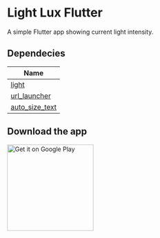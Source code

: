 # Light Lux Flutter

A simple Flutter app showing current light intensity.

## Dependecies

| Name                                                      |
| --------------------------------------------------------- |
| [light](https://pub.dev/packages/light)                   |
| [url_launcher](https://pub.dev/packages/url_launcher)     |
| [auto_size_text](https://pub.dev/packages/auto_size_text) |

## Download the app

<a href='https://play.google.com/store/apps/details?id=com.fareez.lightLux&pcampaignid=pcampaignidMKT-Other-global-all-co-prtnr-py-PartBadge-Mar2515-1'><img alt='Get it on Google Play' src='https://play.google.com/intl/en_us/badges/static/images/badges/en_badge_web_generic.png' width="200"/></a>
